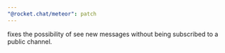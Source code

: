 ```yaml
---
"@rocket.chat/meteor": patch
---
```


fixes the possibility of see new messages without being subscribed to a public channel.
